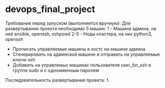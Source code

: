 # devops_final_project
Требования перед запуском (выполняется вручную):
Для развертывания проекта необходимо 5 машин:
1 - Машина админа, на ней ansible, openssh, sshpswd
2-5 - Ноды кластера, на них python3, openssh
- Прописать управляемые машины в хостс на машине админа
- Сгенерировать на админской машине и отправить на управляемые ключи ssh
- Добавить на управлемых машинах пользователя user_for_ssh в группе sudo и с одноименным паролем

Последовательность развертывания проекта:
1.
